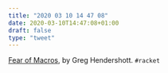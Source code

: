 ```yaml
---
title: "2020 03 10 14 47 08"
date: 2020-03-10T14:47:08+01:00
draft: false
type: "tweet"
---
```


[Fear of Macros](https://www.greghendershott.com/fear-of-macros/all.html), by Greg Hendershott. `#racket`
